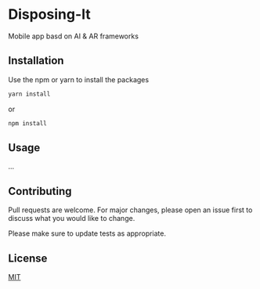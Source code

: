 # Disposing-It
Mobile app basd on AI &amp; AR frameworks 

## Installation

Use the npm or yarn to install the packages

```bash
yarn install
```

or

```bash
npm install
```

## Usage

...

## Contributing
Pull requests are welcome. For major changes, please open an issue first to discuss what you would like to change.

Please make sure to update tests as appropriate.

## License
[MIT](https://choosealicense.com/licenses/mit/)
